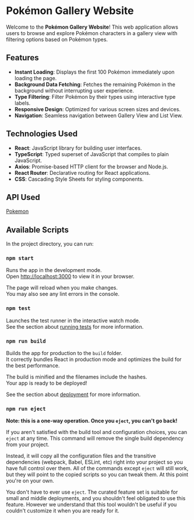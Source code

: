 # Pokémon Gallery Website

Welcome to the **Pokémon Gallery Website**! This web application allows users to browse and explore Pokémon characters in a gallery view with filtering options based on Pokémon types.

## Features

- **Instant Loading**: Displays the first 100 Pokémon immediately upon loading the page.
- **Background Data Fetching**: Fetches the remaining Pokémon in the background without interrupting user experience.
- **Type Filtering**: Filter Pokémon by their types using interactive type labels.
- **Responsive Design**: Optimized for various screen sizes and devices.
- **Navigation**: Seamless navigation between Gallery View and List View.

## Technologies Used

- **React**: JavaScript library for building user interfaces.
- **TypeScript**: Typed superset of JavaScript that compiles to plain JavaScript.
- **Axios**: Promise-based HTTP client for the browser and Node.js.
- **React Router**: Declarative routing for React applications.
- **CSS**: Cascading Style Sheets for styling components.

## API Used

[Pokemon](https://pokeapi.co/)

## Available Scripts

In the project directory, you can run:

### `npm start`

Runs the app in the development mode.\
Open [http://localhost:3000](http://localhost:3000) to view it in your browser.

The page will reload when you make changes.\
You may also see any lint errors in the console.

### `npm test`

Launches the test runner in the interactive watch mode.\
See the section about [running tests](https://facebook.github.io/create-react-app/docs/running-tests) for more information.

### `npm run build`

Builds the app for production to the `build` folder.\
It correctly bundles React in production mode and optimizes the build for the best performance.

The build is minified and the filenames include the hashes.\
Your app is ready to be deployed!

See the section about [deployment](https://facebook.github.io/create-react-app/docs/deployment) for more information.

### `npm run eject`

**Note: this is a one-way operation. Once you `eject`, you can't go back!**

If you aren't satisfied with the build tool and configuration choices, you can `eject` at any time. This command will remove the single build dependency from your project.

Instead, it will copy all the configuration files and the transitive dependencies (webpack, Babel, ESLint, etc) right into your project so you have full control over them. All of the commands except `eject` will still work, but they will point to the copied scripts so you can tweak them. At this point you're on your own.

You don't have to ever use `eject`. The curated feature set is suitable for small and middle deployments, and you shouldn't feel obligated to use this feature. However we understand that this tool wouldn't be useful if you couldn't customize it when you are ready for it.
